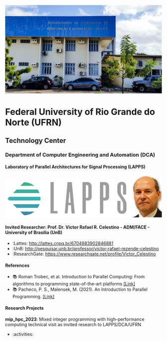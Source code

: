 <center><img width="800" src="images/DCA1.jpg"></center>

# Federal University of Rio Grande do Norte (UFRN)
## Technology Center
### Department of Computer Engineering and Automation (DCA)
#### Laboratory of Parallel Architectures for Signal Processing (LAPPS)

<left><img width="400" src="images/logo-lapps.png"></left> <right><img width="100" src="images/Victor_2018.jpg"></right>

#### Invited Researcher: Prof. Dr. Victor Rafael R. Celestino - ADM/FACE - University of Brasilia (UnB)
- :Lattes: http://lattes.cnpq.br/6704883902846881
- :UnB: http://pesquisar.unb.br/professor/victor-rafael-rezende-celestino
- :ResearchGate: https://www.researchgate.net/profile/Victor_Celestino

#### References

- :books: Roman Trobec, et al. Introduction to Parallel Computing: From algorithms to programming state-of-the-art platforms [[Link]](https://link.springer.com/book/10.1007/978-3-319-98833-7/)
- :books: Pacheco, P. S., Malensek, M. (2021). An Introduction to Parallel Programming. [[Link]]([https://doi.org/10.1016/B978-0-12-804605-0.00002-6/](https://www.sciencedirect.com/book/9780123742605/an-introduction-to-parallel-programming))

#### Research Projects

**mip_hpc_2023**: Mixed integer programming with high-performance computing technical visit as invited research to LAPPS/DCA/UFRN
- :activities:

